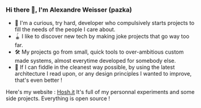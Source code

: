 ### Hi there 👋, I'm Alexandre Weisser (pazka)

- 🧩 I'm a curious, try hard, developer who compulsively starts projects to fill the needs of the people I care about.
- 🪀 I like to discover new tech by making joke projects that go way too far.
- 🛠 My projects go from small, quick tools to over-ambitious custom made systems, almost everytime developed for somebody else.
- 🥽 If I can fiddle in the cleanest way possible, by using the latest architecture I read upon, or any design principles I wanted to improve, that's even better ! 

Here's my website : [Hosh.it](https://hosh.it/)
It's full of my personnal experiments and some side projects. Everything is open source !
